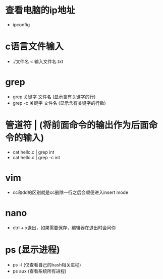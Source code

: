 # 查看电脑的ip地址

- ipconfig

# c语言文件输入

- ./文件名 < 输入文件名.txt

# grep

- grep 关键字 文件名 (显示含有关键字的行)
- grep -c 关键字 文件名 (显示含有关键字的行数)

# 管道符 | (将前面命令的输出作为后面命令的输入)
- cat hello.c | grep int
- cat hello.c | grep -c int

# vim
- cc和dd的区别就是cc删除一行之后会顺便进入insert mode

# nano
- ctrl + x退出，如果需要保存，编辑器在退出时会问你

# ps (显示进程)
- ps -l (仅查看自己的bash相关进程)
- ps aux (查看系统所有进程)
